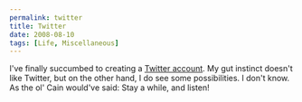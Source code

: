 ```yaml
---
permalink: twitter
title: Twitter
date: 2008-08-10
tags: [Life, Miscellaneous]
---
```

I've finally succumbed to creating a [Twitter account](http://twitter.com/improvedk). My gut instinct doesn't like Twitter, but on the other hand, I do see some possibilities. I don't know. As the ol' Cain would've said: Stay a while, and listen!
